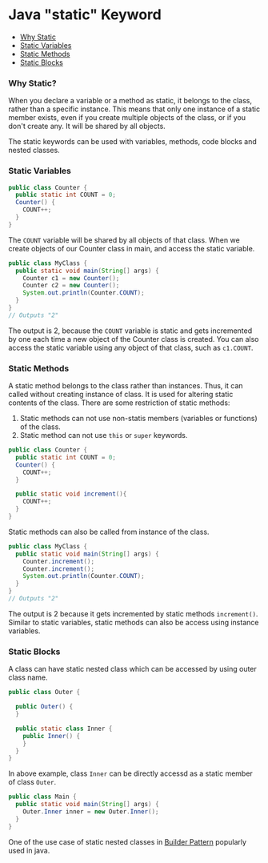 # Java "static" Keyword

- [Why Static](#why-static)
- [Static Variables](#static-variables)
- [Static Methods](#static-methods)
- [Static Blocks](#static-blocks)

### Why Static?

When you declare a variable or a method as static, it belongs to the class, rather than a specific instance. This means that only one instance of a static member exists, even if you create multiple objects of the class, or if you don't create any. It will be shared by all objects.

The static keywords can be used with variables, methods, code blocks and nested classes.


### Static Variables

```java
public class Counter {
  public static int COUNT = 0;
  Counter() {
    COUNT++;
  }
}
```

The `COUNT` variable will be shared by all objects of that class. When we create objects of our Counter class in main, and access the static variable.

```java
public class MyClass {
  public static void main(String[] args) {
    Counter c1 = new Counter();
    Counter c2 = new Counter();
    System.out.println(Counter.COUNT);
  }
}
// Outputs "2"
```

The output is 2, because the `COUNT` variable is static and gets incremented by one each time a new object of the Counter class is created. You can also access the static variable using any object of that class, such as `c1.COUNT`.


### Static Methods

A static method belongs to the class rather than instances. Thus, it can called without creating instance of class. It is used for altering static contents of the class. There are some restriction of static methods:

1. Static methods can not use non-statis members (variables or functions) of the class.
2. Static method can not use `this` or `super` keywords.

```java
public class Counter {
  public static int COUNT = 0;
  Counter() {
    COUNT++;
  }

  public static void increment(){
    COUNT++;
  }
}
```

Static methods can also be called from instance of the class.

```java
public class MyClass {
  public static void main(String[] args) {
    Counter.increment();
    Counter.increment();
    System.out.println(Counter.COUNT);
  }
}
// Outputs "2"
```
The output is 2 because it gets incremented by static methods `increment()`. Similar to static variables, static methods can also be access using instance variables.

### Static Blocks

A class can have static nested class which can be accessed by using outer class name.

```java
public class Outer {

  public Outer() {
  }

  public static class Inner {
    public Inner() {
    }
  }
}
```

In above example, class `Inner` can be directly accessd as a static member of class `Outer`.


```java
public class Main {
  public static void main(String[] args) {
    Outer.Inner inner = new Outer.Inner();
  }
}
```

One of the use case of static nested classes in [Builder Pattern](https://en.wikipedia.org/wiki/Builder_pattern#Java) popularly used in java.